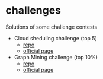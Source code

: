 # challenges
Solutions of some challenge contests

* Cloud sheduling challenge (top 5)
  * [repo](https://github.com/markysha/challenges/tree/main/huawei-fixing-the-cloud)
  * [official page](https://codeforces.com/blog/entry/85241)
* Graph Mining challenge (top 10%)
  * [repo](https://codeforces.com/blog/entry/79078)
  * [official page](https://codeforces.com/blog/entry/79078)
